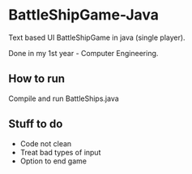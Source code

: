 # BattleShipGame-Java
Text based UI BattleShipGame in java (single player).

Done in my 1st year - Computer Engineering. 

## How to run

Compile and run BattleShips.java

## Stuff to do

- Code not clean
- Treat bad types of input
- Option to end game
